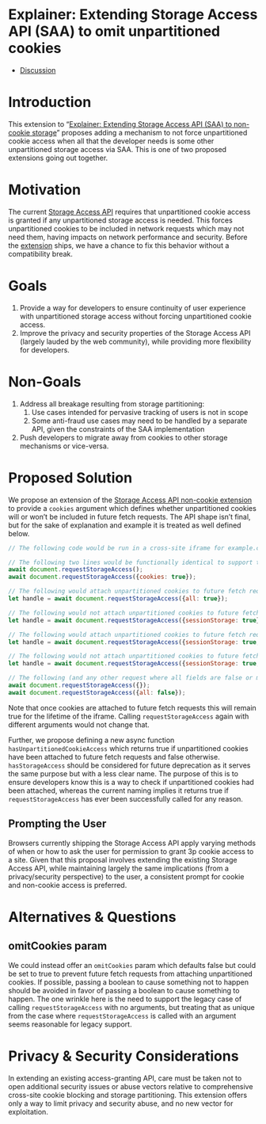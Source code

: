 # Explainer: Extending Storage Access API (SAA) to omit unpartitioned cookies

* [Discussion](https://github.com/privacycg/saa-non-cookie-storage/issues)

# Introduction

This extension to “[Explainer: Extending Storage Access API (SAA) to non-cookie storage](https://github.com/privacycg/saa-non-cookie-storage/blob/main/README.md)” proposes adding a mechanism to not force unpartitioned cookie access when all that the developer needs is some other unpartitioned storage access via SAA. This is one of two proposed extensions going out together.

# Motivation

The current [Storage Access API](https://github.com/privacycg/storage-access) requires that unpartitioned cookie access is granted if any unpartitioned storage access is needed. This forces unpartitioned cookies to be included in network requests which may not need them, having impacts on network performance and security. Before the [extension](https://privacycg.github.io/saa-non-cookie-storage/) ships, we have a chance to fix this behavior without a compatibility break.

# Goals

1. Provide a way for developers to ensure continuity of user experience with unpartitioned storage access without forcing unpartitioned cookie access.
2. Improve the privacy and security properties of the Storage Access API (largely lauded by the web community), while providing more flexibility for developers.

# Non-Goals

1. Address all breakage resulting from storage partitioning: 
   1. Use cases intended for pervasive tracking of users is not in scope
   1. Some anti-fraud use cases may need to be handled by a separate API, given the constraints of the SAA implementation
1. Push developers to migrate away from cookies to other storage mechanisms or vice-versa.

# Proposed Solution

We propose an extension of the [Storage Access API non-cookie extension](https://privacycg.github.io/saa-non-cookie-storage/) to provide a `cookies` argument which defines whether unpartitioned cookies will or won’t be included in future fetch requests. The API shape isn’t final, but for the sake of explanation and example it is treated as well defined below.

```javascript
// The following code would be run in a cross-site iframe for example.com.

// The following two lines would be functionally identical to support the existing no-argument version of `requestStorageAccess` which attaches unpartitioned cookies to future fetch requests.
await document.requestStorageAccess();
await document.requestStorageAccess({cookies: true});

// The following would attach unpartitioned cookies to future fetch requests.
let handle = await document.requestStorageAccess({all: true});

// The following would not attach unpartitioned cookies to future fetch requests.
let handle = await document.requestStorageAccess({sessionStorage: true});

// The following would attach unpartitioned cookies to future fetch requests.
let handle = await document.requestStorageAccess({sessionStorage: true, cookies: true});

// The following would not attach unpartitioned cookies to future fetch requests.
let handle = await document.requestStorageAccess({sessionStorage: true, cookies: false});

// The following (and any other request where all fields are false or missing) would be rejected due to nothing being requested.
await document.requestStorageAccess({});
await document.requestStorageAccess({all: false});
```

Note that once cookies are attached to future fetch requests this will remain true for the lifetime of the iframe. Calling `requestStorageAccess` again with different arguments would not change that.

Further, we propose defining a new async function `hasUnpartitionedCookieAccess` which returns true if unpartitioned cookies have been attached to future fetch requests and false otherwise. `hasStorageAccess` should be considered for future deprecation as it serves the same purpose but with a less clear name. The purpose of this is to ensure developers know this is a way to check if unpartitioned cookies had been attached, whereas the current naming implies it returns true if `requestStorageAccess` has ever been successfully called for any reason.

## Prompting the User

Browsers currently shipping the Storage Access API apply varying methods of when or how to ask the user for permission to grant 3p cookie access to a site. Given that this proposal involves extending the existing Storage Access API, while maintaining largely the same implications (from a privacy/security perspective) to the user, a consistent prompt for cookie and non-cookie access is preferred.

# Alternatives & Questions

## omitCookies param

We could instead offer an `omitCookies` param which defaults false but could be set to true to prevent future fetch requests from attaching unpartitioned cookies. If possible, passing a boolean to cause something not to happen should be avoided in favor of passing a boolean to cause something to happen. The one wrinkle here is the need to support the legacy case of calling `requestStorageAccess` with no arguments, but treating that as unique from the case where `requestStorageAccess` is called with an argument seems reasonable for legacy support.

# Privacy & Security Considerations

In extending an existing access-granting API, care must be taken not to open additional security issues or abuse vectors relative to comprehensive cross-site cookie blocking and storage partitioning. This extension offers only a way to limit privacy and security abuse, and no new vector for exploitation.
